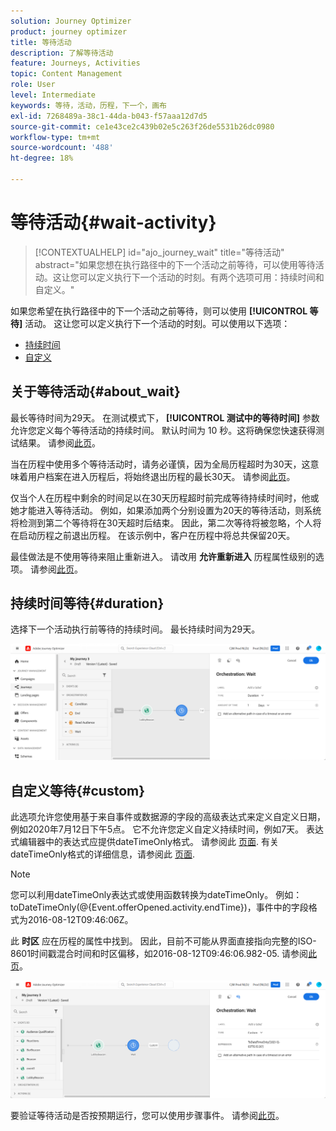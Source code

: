 ```yaml
---
solution: Journey Optimizer
product: journey optimizer
title: 等待活动
description: 了解等待活动
feature: Journeys, Activities
topic: Content Management
role: User
level: Intermediate
keywords: 等待，活动，历程，下一个，画布
exl-id: 7268489a-38c1-44da-b043-f57aaa12d7d5
source-git-commit: ce1e43ce2c439b02e5c263f26de5531b26dc0980
workflow-type: tm+mt
source-wordcount: '488'
ht-degree: 18%

---
```


# 等待活动{#wait-activity}

>[!CONTEXTUALHELP]
>id="ajo_journey_wait"
>title="等待活动"
>abstract="如果您想在执行路径中的下一个活动之前等待，可以使用等待活动。这让您可以定义执行下一个活动的时刻。有两个选项可用：持续时间和自定义。"

如果您希望在执行路径中的下一个活动之前等待，则可以使用 **[!UICONTROL 等待]** 活动。 这让您可以定义执行下一个活动的时刻。可以使用以下选项：

* [持续时间](#duration)
* [自定义](#custom)

<!--
* [Email send time optimization](#email_send_time_optimization)
* [Fixed date](#fixed_date) 
-->

## 关于等待活动{#about_wait}

最长等待时间为29天。 在测试模式下， **[!UICONTROL 测试中的等待时间]** 参数允许您定义每个等待活动的持续时间。 默认时间为 10 秒。这将确保您快速获得测试结果。 请参阅[此页](../building-journeys/testing-the-journey.md)。

当在历程中使用多个等待活动时，请务必谨慎，因为全局历程超时为30天，这意味着用户档案在进入历程后，将始终退出历程的最长30天。 请参阅[此页](../building-journeys/journey-gs.md#global_timeout)。

仅当个人在历程中剩余的时间足以在30天历程超时前完成等待持续时间时，他或她才能进入等待活动。 例如，如果添加两个分别设置为20天的等待活动，则系统将检测到第二个等待将在30天超时后结束。 因此，第二次等待将被忽略，个人将在启动历程之前退出历程。 在该示例中，客户在历程中将总共保留20天。

最佳做法是不使用等待来阻止重新进入。 请改用 **允许重新进入** 历程属性级别的选项。 请参阅[此页](../building-journeys/journey-gs.md#entrance)。

## 持续时间等待{#duration}

选择下一个活动执行前等待的持续时间。 最长持续时间为29天。

![](assets/journey55.png)

<!--
## Fixed date wait{#fixed_date}

Select the date for the execution of the next activity.

![](assets/journey56.png)

-->

## 自定义等待{#custom}

此选项允许您使用基于来自事件或数据源的字段的高级表达式来定义自定义日期，例如2020年7月12日下午5点。 它不允许您定义自定义持续时间，例如7天。 表达式编辑器中的表达式应提供dateTimeOnly格式。 请参阅此 [页面](expression/expressionadvanced.md). 有关dateTimeOnly格式的详细信息，请参阅此 [页面](expression/data-types.md).

>[!NOTE]
>
>您可以利用dateTimeOnly表达式或使用函数转换为dateTimeOnly。 例如： toDateTimeOnly(@{Event.offerOpened.activity.endTime})，事件中的字段格式为2016-08-12T09:46:06Z。
>
>此 **时区** 应在历程的属性中找到。 因此，目前不可能从界面直接指向完整的ISO-8601时间戳混合时间和时区偏移，如2016-08-12T09:46:06.982-05. 请参阅[此页](../building-journeys/timezone-management.md)。

![](assets/journey57.png)

要验证等待活动是否按预期运行，您可以使用步骤事件。 请参阅[此页](../reports/query-examples.md#common-queries)。

<!--## Email send time optimization{#email_send_time_optimization}

This type of wait uses a score calculated in Adobe Experience Platform. The score calculates the propensity to click or open an email in the future based on past behavior. Note that the algorithm calculating the score needs a certain amount of data to work. As a result, when it does not have enough data, the default wait time will apply. At publication time, you’ll be notified that the default time applies.

>[!NOTE]
>
>The first event of your journey must have a namespace.
>
>This capability is only available after an **[!UICONTROL Email]** activity. You need to have Adobe Campaign Standard.

1. In the **[!UICONTROL Amount of time]** field, define the number of hours to consider to optimize email sending.
1. In the **[!UICONTROL Optimization type]** field, choose if the optimization should increase clicks or opens.
1. In the **[!UICONTROL Default time]** field, define the default time to wait if the predictive send time score is not available.

    >[!NOTE]
    >
    >Note that the send time score can be unavailable because there is not enough data to perform the calculation. In this case, you will be informed, at publication time, that the default time applies.

![](assets/journey57bis.png)-->
